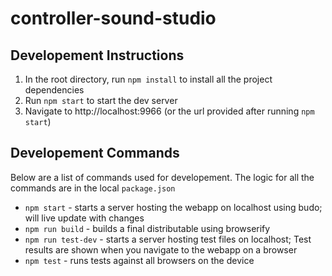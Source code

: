 # controller-sound-studio

## Developement Instructions
1. In the root directory, run `npm install` to install all the project dependencies
2. Run `npm start` to start the dev server
3. Navigate to http://localhost:9966 (or the url provided after running `npm start`)

## Developement Commands
Below are a list of commands used for developement. The logic for all the commands are in the local `package.json`
- `npm start` - starts a server hosting the webapp on localhost using budo; will live update with changes
- `npm run build` - builds a final distributable using browserify
- `npm run test-dev` - starts a server hosting test files on localhost; Test results are shown when you navigate to the webapp on a browser
- `npm test` - runs tests against all browsers on the device
